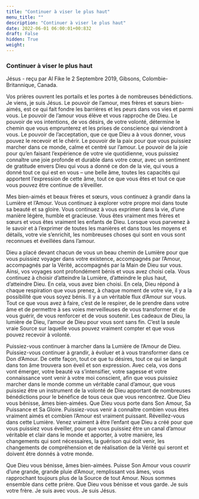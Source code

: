 ```yaml
---
title: "Continuer à viser le plus haut"
menu_title: ""
description: "Continuer à viser le plus haut"
date: 2022-06-01 06:00:01+00:832
draft: False
hidden: True
weight:
---
```

### Continuer à viser le plus haut

Jésus - reçu par Al Fike le 2 Septembre 2019, Gibsons, Colombie-Britannique, Canada.

Vos prières ouvrent les portails et les portes à de nombreuses bénédictions. Je viens, je suis Jésus. Le pouvoir de l’amour, mes frères et sœurs bien-aimés, est ce qui fait fondre les barrières et les peurs dans vos vies et parmi vous. Le pouvoir de l’amour vous élève et vous rapproche de Dieu. Le pouvoir de vos intentions, de vos désirs, de votre volonté, détermine le chemin que vous emprunterez et les prises de conscience qui viendront à vous. Le pouvoir de l’acceptation, que ce que Dieu a à vous donner, vous pouvez le recevoir et le chérir. Le pouvoir de la paix pour que vous puissiez marcher dans ce monde, calme et centré sur l’amour. Le pouvoir de la joie pour qu’en faisant l’expérience de votre vie quotidienne, vous puissiez connaître une joie profonde et durable dans votre cœur, avec un sentiment de gratitude envers Dieu qui vous a donné ce don de la vie, qui vous a donné tout ce qui est en vous – une belle âme, toutes les capacités qui apportent l’expression de cette âme, tout ce que vous êtes et tout ce que vous pouvez être continue de s’éveiller.

Mes bien-aimés et beaux frères et sœurs, vous continuez à grandir dans la Lumière et l’Amour. Vous continuez à explorer votre propre moi dans toute sa beauté et sa gloire. Vous continuez à vous exprimer dans la vie, d’une manière légère, humble et gracieuse. Vous êtes vraiment mes frères et sœurs et vous êtes vraiment les enfants de Dieu. Lorsque vous parvenez à le savoir et à l’exprimer de toutes les manières et dans tous les moyens et détails, votre vie s’enrichit, les nombreuses choses qui sont en vous sont reconnues et éveillées dans l’amour.

Dieu a placé devant chacun de vous un beau chemin de Lumière pour que vous puissiez voyager dans votre existence, accompagnés par l’Amour, accompagnés par la Vérité, accompagnés par la Main de Dieu sur vous. Ainsi, vos voyages sont profondément bénis et vous avez choisi cela. Vous continuez à choisir d’atteindre la Lumière, d’atteindre le plus haut, d’atteindre Dieu. En cela, vous avez bien choisi. En cela, Dieu répond à chaque respiration que vous prenez, à chaque moment de votre vie, il y a la possibilité que vous soyez bénis. Il y a un véritable flux d’Amour sur vous. Tout ce que vous avez à faire, c’est de le respirer, de le prendre dans votre âme et de permettre à ses voies merveilleuses de vous transformer et de vous guérir, de vous renforcer et de vous soutenir. Les cadeaux de Dieu, la lumière de Dieu, l’amour de Dieu pour vous sont sans fin. C’est la seule vraie Source sur laquelle vous pouvez vraiment compter et que vous pouvez recevoir à volonté.

Puissiez-vous continuer à marcher dans la Lumière de l’Amour de Dieu. Puissiez-vous continuer à grandir, à évoluer et à vous transformer dans ce Don d’Amour. De cette façon, tout ce que tu désires, tout ce qui se languit dans ton âme trouvera son éveil et son expression. Avec cela, vos dons vont émerger, votre beauté va s’intensifier, votre sagesse et votre connaissance vont venir à votre moi conscient, afin que vous puissiez marcher dans le monde comme un véritable canal d’amour, que vous puissiez être un instrument de la volonté de Dieu apportant de nombreuses bénédictions pour le bénéfice de tous ceux que vous rencontrez. Que Dieu vous bénisse, âmes bien-aimées. Que Dieu vous porte dans Son Amour, Sa Puissance et Sa Gloire. Puissiez-vous venir à connaître combien vous êtes vraiment aimés et combien l’Amour est vraiment puissant. Réveillez-vous dans cette Lumière. Venez vraiment à être l’enfant que Dieu a créé pour que vous puissiez vous éveiller, pour que vous puissiez être un canal d’amour véritable et clair dans le monde et apporter, à votre manière, les changements qui sont nécessaires, la guérison qui doit venir, les changements de compréhension et de réalisation de la Vérité qui seront et doivent être donnés à votre monde.

Que Dieu vous bénisse, âmes bien-aimées. Puisse Son Amour vous couvrir d’une grande, grande pluie d’Amour, remplissant vos âmes, vous rapprochant toujours plus de la Source de tout Amour. Nous sommes ensemble dans cette prière. Que Dieu vous bénisse et vous garde. Je suis votre frère. Je suis avec vous. Je suis Jésus.
